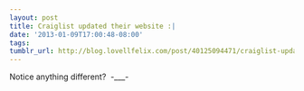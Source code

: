 ```yaml
---
layout: post
title: Craiglist updated their website :|
date: '2013-01-09T17:00:48-08:00'
tags: 
tumblr_url: http://blog.lovellfelix.com/post/40125094471/craiglist-updated-their-website
---
```


Notice anything different? 
-___- 
